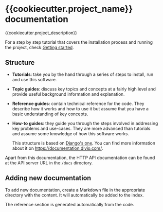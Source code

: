 # {{cookiecutter.project_name}} documentation

{{cookiecutter.project_description}}

For a step by step tutorial that covers the installation process and running
the project, check [Getting started](getting_started.md).

## Structure

* **Tutorials**: take you by the hand through a series of steps to install, run and
  use this software.
* **Topic guides**: discuss key topics and concepts at a fairly high level and
  provide useful background information and explanation.
* **Reference guides**: contain technical reference for the code. They describe
  how it works and how to use it but assume that you have a basic understanding
  of key concepts.
* **How-to guides**: they guide you through the steps involved in addressing
  key problems and use-cases. They are more advanced than tutorials and assume
  some knowledge of how this software works.

  This structure is based on [Django's one](https://docs.djangoproject.com//).
  You can find more information about it on <https://documentation.divio.com/>.

Apart from this documentation, the HTTP API documentation can be found at
the API server URL in the `/docs` directory.

## Adding new documentation

To add new documentation, create a Markdown file in the appropriate
directory with the content. It will automatically be added to the index.

The reference section is generated automatically from the code.
